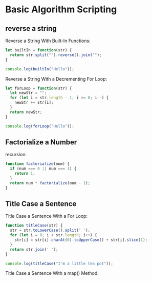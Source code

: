 # Basic Algorithm Scripting

## reverse a string

Reverse a String With Built-In Functions:

``` javascript
let builtIn = function(str) {
  return str.split("").reverse().join("");
}

console.log(builtIn("Hello"));
```

Reverse a String With a Decrementing For Loop:

``` javascript
let forLoop = function(str) {
  let newStr = "";
  for (let i = str.length - 1; i >= 0; i--) {
    newStr += str[i];
  }
  return newStr;
}

console.log(forLoop("Hello"));
```

## Factorialize a Number

recursion:

``` javascript
function factorialize(num) {
  if (num === 0 || num === 1) {
    return 1;
  }
  return num * factorialize(num - 1);
}
```

## Title Case a Sentence

Title Case a Sentence With a For Loop:

``` javascript
function titleCase(str) {
  str = str.toLowerCase().split(' ');
  for (let i = 0; i < str.length; i++) {
    str[i] = str[i].charAt(0).toUpperCase() + str[i].slice(1);
  }
  return str.join(' ');
}

console.log(titleCase("I'm a little tea pot"));
```

Title Case a Sentence With a map() Method:

``` javascript

```